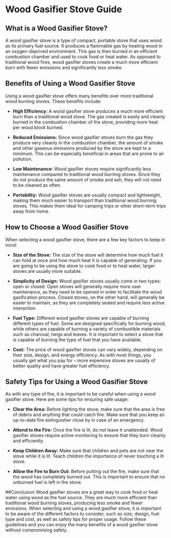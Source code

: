 
# Wood Gasifier Stove Guide

## What is a Wood Gasifier Stove?
A wood gasifier stove is a type of compact, portable stove that uses wood as its primary fuel source. It produces a flammable gas by heating wood in an oxygen-deprived environment. This gas is then burned in an efficient combustion chamber and used to cook food or heat water. As opposed to traditional wood fires, wood gasifier stoves create a much more efficient burn with fewer emissions and significantly less smoke.

## Benefits of Using a Wood Gasifier Stove
Using a wood gasifier stove offers many benefits over more traditional wood burning stoves. These benefits include: 

* **High Efficiency:** A wood gasifier stove produces a much more efficient burn than a traditional wood stove. The gas created is easily and cleanly burned in the combustion chamber of the stove, providing more heat per wood block burned.

* **Reduced Emissions:** Since wood gasifier stoves burn the gas they produce very cleanly in the combustion chamber, the amount of smoke and other gaseous emissions produced by the stove are kept to a minimum. This can be especially beneficial in areas that are prone to air pollution.

* **Low Maintenance:** Wood gasifier stoves require significantly less maintenance compared to traditional wood burning stoves. Since they do not produce the same amount of smoke and ash, they will not need to be cleaned as often.

* **Portability:** Wood gasifier stoves are usually compact and lightweight, making them much easier to transport than traditional wood burning stoves. This makes them ideal for camping trips or other short-term trips away from home.

## How to Choose a Wood Gasifier Stove
When selecting a wood gasifier stove, there are a few key factors to keep in mind:

* **Size of the Stove:** The size of the stove will determine how much fuel it can hold at once and how much heat it is capable of generating. If you are going to be using the stove to cook food or to heat water, larger stoves are usually more suitable. 

* **Simplicity of Design:** Wood gasifier stoves usually come in two types: open or closed. Open stoves will generally require more user maintenance, as they need to be opened in order to facilitate the wood gasification process. Closed stoves, on the other hand, will generally be easier to maintain, as they are completely sealed and require less active interaction.

* **Fuel Type:** Different wood gasifier stoves are capable of burning different types of fuel. Some are designed specifically for burning wood, while others are capable of burning a variety of combustible materials such as charcoal, twigs and leaves. It is important to select a stove that is capable of burning the type of fuel that you have available.

* **Cost:** The price of wood gasifier stoves can vary widely, depending on their size, design, and energy efficiency. As with most things, you usually get what you pay for – more expensive stoves are usually of better quality and have greater fuel efficiency.

## Safety Tips for Using a Wood Gasifier Stove
As with any type of fire, it is important to be careful when using a wood gasifier stove. Here are some tips for ensuring safe usage:

* **Clear the Area:** Before lighting the stove, make sure that the area is free of debris and anything that could catch fire. Make sure that you keep an up-to-date fire extinguisher close by in case of an emergency.

* **Attend to the Fire:** Once the fire is lit, do not leave it unattended. Wood gasifier stoves require active monitoring to ensure that they burn cleanly and efficiently. 

* **Keep Children Away:** Make sure that children and pets are not near the stove while it is lit. Teach children the importance of never touching a lit stove.

* **Allow the Fire to Burn Out:** Before putting out the fire, make sure that the wood has completely burned out. This is important to ensure that no unburned fuel is left in the stove.

##Conclusion
Wood gasifier stoves are a great way to cook food or heat water using wood as the fuel source. They are much more efficient than traditional wood burning stoves, producing less smoke and fewer emissions. When selecting and using a wood gasifier stove, it is important to be aware of the different factors to consider, such as size, design, fuel type and cost, as well as safety tips for proper usage. Follow these guidelines and you can enjoy the many benefits of a wood gasifier stove without compromising safety.